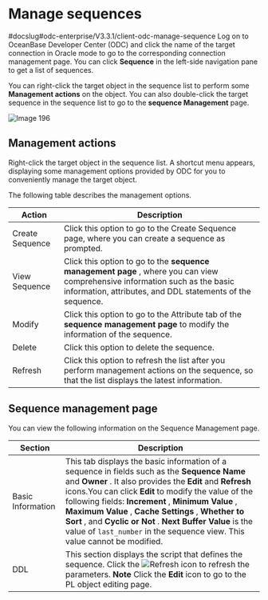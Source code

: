 Manage sequences 
=====================================
#docslug#odc-enterprise/V3.3.1/client-odc-manage-sequence
Log on to OceanBase Developer Center (ODC) and click the name of the target connection in Oracle mode to go to the corresponding connection management page. You can click **Sequence** in the left-side navigation pane to get a list of sequences. 

You can right-click the target object in the sequence list to perform some **Management actions** on the object. You can also double-click the target sequence in the sequence list to go to the **sequence Management** page.

![Image 196](https://help-static-aliyun-doc.aliyuncs.com/assets/img/en-US/2558659361/p241380.png)

Management actions 
---------------------------

Right-click the target object in the sequence list. A shortcut menu appears, displaying some management options provided by ODC for you to conveniently manage the target object. 

The following table describes the management options.


|     Action      |                                                                                                     Description                                                                                                     |
|-----------------|---------------------------------------------------------------------------------------------------------------------------------------------------------------------------------------------------------------------|
| Create Sequence | Click this option to go to the Create Sequence page, where you can create a sequence as prompted.                                                                                                                   |
| View Sequence   | Click this option to go to the **sequence management page** , where you can view comprehensive information such as the basic information, attributes, and DDL statements of the sequence. |
| Modify          | Click this option to go to the Attribute tab of the **sequence management page** to modify the information of the sequence.                                                               |
| Delete          | Click this option to delete the sequence.                                                                                                                                                                           |
| Refresh         | Click this option to refresh the list after you perform management actions on the sequence, so that the list displays the latest information.                                                                       |



Sequence management page 
---------------------------------

You can view the following information on the Sequence Management page.


|      Section      |                                                                                                                                                                                                                                Description                                                                                                                                                                                                                                |
|-------------------|---------------------------------------------------------------------------------------------------------------------------------------------------------------------------------------------------------------------------------------------------------------------------------------------------------------------------------------------------------------------------------------------------------------------------------------------------------------------------|
| Basic Information | This tab displays the basic information of a sequence in fields such as the **Sequence Name** and **Owner** . It also provides the **Edit** and **Refresh** icons.You can click **Edit** to modify the value of the following fields: **Increment** , **Minimum Value** , **Maximum Value** , **Cache Settings** , **Whether to Sort** , and **Cyclic or Not** . **Next Buffer Value** is the value of `last_number` in the sequence view. This value cannot be modified. |
| DDL               | This section displays the script that defines the sequence.  Click the ![Refresh](https://help-static-aliyun-doc.aliyuncs.com/assets/img/en-US/2672849361/p326053.jpg) icon to refresh the parameters.  **Note**  Click the **Edit** icon to go to the PL object editing page.                                                                                                                                            |



